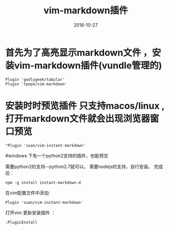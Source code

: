 ﻿---
layout: post
title: vim-markdown插件
date: 2016-10-27
tags: vim 
---

# 首先为了高亮显示markdown文件 ，安装vim-markdown插件(vundle管理的)

```shell
Plugin 'godlygeek/tabular'
Plugin 'tpope/vim-markdown'
```

# 安装时时预览插件 只支持macos/linux ,打开markdown文件就会出现浏览器窗口预览

```shell
"Plugin 'suan/vim-instant-markdown' 
```
#windows 下有一个python2支持的插件，也能预览

需要python2的支持--python2.7就可以。
需要nodejs的支持，自行安装。
完成后：

```shell
npm -g install instant-markdown-d
```

在vim配置文件中添加:

```shell
Plugin 'suan/vim-instant-markdown'
```
打开vim 更新安装插件 ：

```shell
:PluginInstall
```



